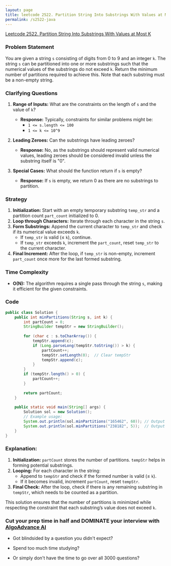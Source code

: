 ```yaml
---
layout: page
title: leetcode 2522. Partition String Into Substrings With Values at Most K
permalink: /s2522-java
---
```

[Leetcode 2522. Partition String Into Substrings With Values at Most K](https://algoadvance.github.io/algoadvance/l2522)
### Problem Statement

You are given a string `s` consisting of digits from 0 to 9 and an integer `k`. The string `s` can be partitioned into one or more substrings such that the numerical values of the substrings do not exceed `k`. Return the minimum number of partitions required to achieve this. Note that each substring must be a non-empty string.

### Clarifying Questions

1. **Range of Inputs:** What are the constraints on the length of `s` and the value of `k`?
   - **Response:** Typically, constraints for similar problems might be:
     - `1 <= s.length <= 100`
     - `1 <= k <= 10^9`

2. **Leading Zeroes:** Can the substrings have leading zeroes?
   - **Response:** No, as the substrings should represent valid numerical values, leading zeroes should be considered invalid unless the substring itself is "0".

3. **Special Cases:** What should the function return if `s` is empty?
   - **Response:** If `s` is empty, we return 0 as there are no substrings to partition.

### Strategy

1. **Initialization:** Start with an empty temporary substring `temp_str` and a partition count `part_count` initialized to 0.
2. **Loop through Characters:** Iterate through each character in the string `s`.
3. **Form Substrings:** Append the current character to `temp_str` and check if its numerical value exceeds `k`.
   - If `temp_str` is valid (≤ `k`), continue.
   - If `temp_str` exceeds `k`, increment the `part_count`, reset `temp_str` to the current character.
4. **Final Increment:** After the loop, if `temp_str` is non-empty, increment `part_count` once more for the last formed substring.
   
### Time Complexity

- **O(N):** The algorithm requires a single pass through the string `s`, making it efficient for the given constraints.

### Code

```java
public class Solution {
    public int minPartitions(String s, int k) {
        int partCount = 0;
        StringBuilder tempStr = new StringBuilder();
        
        for (char c : s.toCharArray()) {
            tempStr.append(c);
            if (Long.parseLong(tempStr.toString()) > k) {
                partCount++;
                tempStr.setLength(0);  // Clear tempStr
                tempStr.append(c);
            }
        }
        if (tempStr.length() > 0) {
            partCount++;
        }
        
        return partCount;
    }
    
    public static void main(String[] args) {
        Solution sol = new Solution();
        // Example usage:
        System.out.println(sol.minPartitions("165462", 60)); // Output should be 4
        System.out.println(sol.minPartitions("238182", 5));  // Output should be 6
    }
}
```

### Explanation:

1. **Initialization:** `partCount` stores the number of partitions. `tempStr` helps in forming potential substrings.
2. **Looping:** For each character in the string:
   - Append to `tempStr` and check if the formed number is valid (≤ `k`).
   - If it becomes invalid, increment `partCount`, reset `tempStr`.
3. **Final Check:** After the loop, check if there is any remaining substring in `tempStr`, which needs to be counted as a partition.

This solution ensures that the number of partitions is minimized while respecting the constraint that each substring’s value does not exceed `k`.


### Cut your prep time in half and DOMINATE your interview with [AlgoAdvance AI](https://algoAdvance.com)

- Got blindsided by a question you didn't expect?

- Spend too much time studying?

- Or simply don't have the time to go over all 3000 questions?

